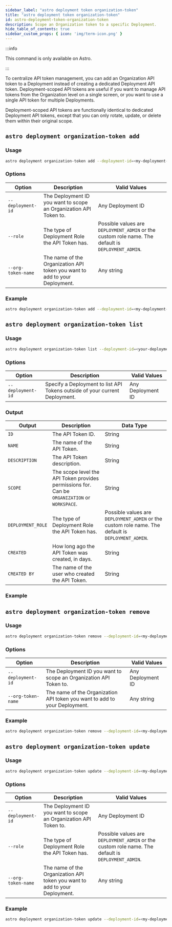 ```yaml
---
sidebar_label: "astro deployment token organization-token"
title: "astro deployment token organization-token"
id: astro-deployment-token-organization-token
description: Scope an Organization token to a specific Deployment.
hide_table_of_contents: true
sidebar_custom_props: { icon: 'img/term-icon.png' }
---
```


:::info

This command is only available on Astro.

:::

To centralize API token management, you can add an Organization API token to a Deployment instead of creating a dedicated Deployment API token. Deployment-scoped API tokens are useful if you want to manage API tokens from the Organization level on a single screen, or you want to use a single API token for multiple Deployments.

Deployment-scoped API tokens are functionally identical to dedicated Deployment API tokens, except that you can only rotate, update, or delete them within their original scope.

## `astro deployment organization-token add`

### Usage

```sh
astro deployment organization-token add --deployment-id=<my-deployment-id> --role=DEPLOYMENT_ADMIN --org-token-name=<org-token-name>
```

### Options

| Option             | Description                                                               | Valid Values                                                                              |
| ------------------ | ------------------------------------------------------------------------- | ----------------------------------------------------------------------------------------- |
| `--deployment-id` | The Deployment ID you want to scope an Organization API Token to. | Any Deployment ID                                                      |
| `--role`           | The type of Deployment Role the API Token has.                | Possible values are `DEPLOYMENT_ADMIN` or the custom role name. The default is `DEPLOYMENT_ADMIN`. |
| `--org-token-name` | The name of the Organization API token you want to add to your Deployment. | Any string                                                        |

### Example

```sh
astro deployment organization-token add --deployment-id=<my-deployment-id> --role=DEPLOYMENT_ADMIN --org-token-name="My org token"
```

## `astro deployment organization-token list`

### Usage

```sh
astro deployment organization-token list --deployment-id=<your-deployment-id>
```

### Options

| Option             | Description                                                               | Valid Values                                                                              |
| ------------------ | ------------------------------------------------------------------------- | ----------------------------------------------------------------------------------------- |
| `--deployment-id` | Specify a Deployment to list API Tokens outside of your current Deployment. | Any Deployment ID                                                        |

### Output

| Output           | Description                                                                               | Data Type                                                                                 |
| ---------------- | ----------------------------------------------------------------------------------------- | ----------------------------------------------------------------------------------------- |
| `ID`             | The API Token ID.                                                                         | String                                                                                    |
| `NAME`           | The name of the API Token.                                                                | String                                                                                    |
| `DESCRIPTION`    | The API Token description.                                                                | String                                                                                    |
| `SCOPE`          | The scope level the API Token provides permissions for. Can be `ORGANIZATION` or `WORKSPACE`. | String                                                                                    |
| `DEPLOYMENT_ROLE` | The type of Deployment Role the API Token has.                                             | Possible values are `DEPLOYMENT_ADMIN` or the custom role name. The default is `DEPLOYMENT_ADMIN`. |
| `CREATED`        | How long ago the API Token was created, in days.                                          | String                                                                                    |
| `CREATED BY`     | The name of the user who created the API Token.                                           | String                                                                                    |

### Example

## `astro deployment organization-token remove`

### Usage

```sh
astro deployment organization-token remove --deployment-id=<my-deployment-id> --org-token-name=<org-token-name>
```

### Options

| Option             | Description                                                               | Valid Values                                                                              |
| ------------------ | ------------------------------------------------------------------------- | ----------------------------------------------------------------------------------------- |
| `--deployment-id` | The Deployment ID you want to scope an Organization API Token to. | Any Deployment ID                                                      |
| `--org-token-name` | The name of the Organization API token you want to add to your Deployment. | Any string                                                        |

### Example

```sh
astro deployment organization-token remove --deployment-id=<my-deployment-id> --org-token-name=my-org-token
```

## `astro deployment organization-token update`

### Usage

```sh
astro deployment organization-token update --deployment-id=<my-deployment-id> --role=DEPLOYMENT_ADMIN --org-token-name=<org-token-name>
```

### Options

| Option             | Description                                                               | Valid Values                                                                              |
| ------------------ | ------------------------------------------------------------------------- | ----------------------------------------------------------------------------------------- |
| `--deployment-id` | The Deployment ID you want to scope an Organization API Token to. | Any Deployment ID                                                      |
| `--role`           | The type of Deployment Role the API Token has.                | Possible values are `DEPLOYMENT_ADMIN` or the custom role name. The default is `DEPLOYMENT_ADMIN`. |
| `--org-token-name` | The name of the Organization API token you want to add to your Deployment. | Any string                                                        |

### Example

```sh
astro deployment organization-token update --deployment-id=<my-deployment-id> --role=DEPLOYMENT_ADMIN --org-token-name=My-org-token
```